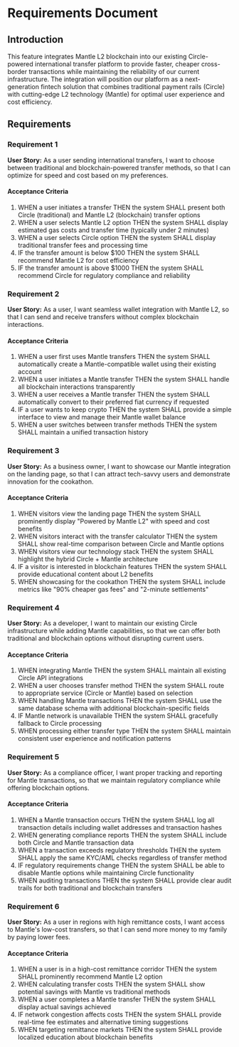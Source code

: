 # Requirements Document

## Introduction

This feature integrates Mantle L2 blockchain into our existing Circle-powered international transfer platform to provide faster, cheaper cross-border transactions while maintaining the reliability of our current infrastructure. The integration will position our platform as a next-generation fintech solution that combines traditional payment rails (Circle) with cutting-edge L2 technology (Mantle) for optimal user experience and cost efficiency.

## Requirements

### Requirement 1

**User Story:** As a user sending international transfers, I want to choose between traditional and blockchain-powered transfer methods, so that I can optimize for speed and cost based on my preferences.

#### Acceptance Criteria

1. WHEN a user initiates a transfer THEN the system SHALL present both Circle (traditional) and Mantle L2 (blockchain) transfer options
2. WHEN a user selects Mantle L2 option THEN the system SHALL display estimated gas costs and transfer time (typically under 2 minutes)
3. WHEN a user selects Circle option THEN the system SHALL display traditional transfer fees and processing time
4. IF the transfer amount is below $100 THEN the system SHALL recommend Mantle L2 for cost efficiency
5. IF the transfer amount is above $1000 THEN the system SHALL recommend Circle for regulatory compliance and reliability

### Requirement 2

**User Story:** As a user, I want seamless wallet integration with Mantle L2, so that I can send and receive transfers without complex blockchain interactions.

#### Acceptance Criteria

1. WHEN a user first uses Mantle transfers THEN the system SHALL automatically create a Mantle-compatible wallet using their existing account
2. WHEN a user initiates a Mantle transfer THEN the system SHALL handle all blockchain interactions transparently
3. WHEN a user receives a Mantle transfer THEN the system SHALL automatically convert to their preferred fiat currency if requested
4. IF a user wants to keep crypto THEN the system SHALL provide a simple interface to view and manage their Mantle wallet balance
5. WHEN a user switches between transfer methods THEN the system SHALL maintain a unified transaction history

### Requirement 3

**User Story:** As a business owner, I want to showcase our Mantle integration on the landing page, so that I can attract tech-savvy users and demonstrate innovation for the cookathon.

#### Acceptance Criteria

1. WHEN visitors view the landing page THEN the system SHALL prominently display "Powered by Mantle L2" with speed and cost benefits
2. WHEN visitors interact with the transfer calculator THEN the system SHALL show real-time comparison between Circle and Mantle options
3. WHEN visitors view our technology stack THEN the system SHALL highlight the hybrid Circle + Mantle architecture
4. IF a visitor is interested in blockchain features THEN the system SHALL provide educational content about L2 benefits
5. WHEN showcasing for the cookathon THEN the system SHALL include metrics like "90% cheaper gas fees" and "2-minute settlements"

### Requirement 4

**User Story:** As a developer, I want to maintain our existing Circle infrastructure while adding Mantle capabilities, so that we can offer both traditional and blockchain options without disrupting current users.

#### Acceptance Criteria

1. WHEN integrating Mantle THEN the system SHALL maintain all existing Circle API integrations
2. WHEN a user chooses transfer method THEN the system SHALL route to appropriate service (Circle or Mantle) based on selection
3. WHEN handling Mantle transactions THEN the system SHALL use the same database schema with additional blockchain-specific fields
4. IF Mantle network is unavailable THEN the system SHALL gracefully fallback to Circle processing
5. WHEN processing either transfer type THEN the system SHALL maintain consistent user experience and notification patterns

### Requirement 5

**User Story:** As a compliance officer, I want proper tracking and reporting for Mantle transactions, so that we maintain regulatory compliance while offering blockchain options.

#### Acceptance Criteria

1. WHEN a Mantle transaction occurs THEN the system SHALL log all transaction details including wallet addresses and transaction hashes
2. WHEN generating compliance reports THEN the system SHALL include both Circle and Mantle transaction data
3. WHEN a transaction exceeds regulatory thresholds THEN the system SHALL apply the same KYC/AML checks regardless of transfer method
4. IF regulatory requirements change THEN the system SHALL be able to disable Mantle options while maintaining Circle functionality
5. WHEN auditing transactions THEN the system SHALL provide clear audit trails for both traditional and blockchain transfers

### Requirement 6

**User Story:** As a user in regions with high remittance costs, I want access to Mantle's low-cost transfers, so that I can send more money to my family by paying lower fees.

#### Acceptance Criteria

1. WHEN a user is in a high-cost remittance corridor THEN the system SHALL prominently recommend Mantle L2 option
2. WHEN calculating transfer costs THEN the system SHALL show potential savings with Mantle vs traditional methods
3. WHEN a user completes a Mantle transfer THEN the system SHALL display actual savings achieved
4. IF network congestion affects costs THEN the system SHALL provide real-time fee estimates and alternative timing suggestions
5. WHEN targeting remittance markets THEN the system SHALL provide localized education about blockchain benefits
